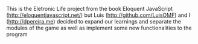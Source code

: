 This is the Eletronic Life project from the book Eloquent JavaScript (http://eloquentjavascript.net/) but Luis (http://github.com/LuisOMF) and I (http://dpereira.me) decided to expand our learnings and separate the modules of the game as well as implement some new functionalities to the program